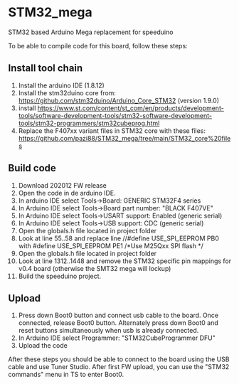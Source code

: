 # STM32_mega
STM32 based Arduino Mega replacement for speeduino

To be able to compile code for this board, follow these steps:

## Install tool chain
1. Install the arduino IDE (1.8.12)
2. Install the stm32duino core from: https://github.com/stm32duino/Arduino_Core_STM32 (version 1.9.0)
3. install https://www.st.com/content/st_com/en/products/development-tools/software-development-tools/stm32-software-development-tools/stm32-programmers/stm32cubeprog.html
4. Replace the F407xx variant files in STM32 core with these files: https://github.com/pazi88/STM32_mega/tree/main/STM32_core%20files

## Build code
1. Download 202012 FW release
2. Open the code in de arduino IDE.
3. In arduino IDE select Tools->Board: GENERIC STM32F4 series
4. In Arduino IDE select Tools->Board part number: "BLACK F407VE"
5. In Arduino IDE select Tools->USART support: Enabled (generic serial)
6. In Arduino IDE select Tools->USB support: CDC (generic serial)
7. Open the globals.h file located in project folder
8. Look at line 55..58 and replace line //#define USE_SPI_EEPROM PB0 with #define USE_SPI_EEPROM PE1 /*Use M25Qxx SPI flash */
9. Open the globals.h file located in project folder
10. Look at line 1312..1448 and remove the STM32 specific pin mappings for v0.4 board (otherwise the SMT32 mega will lockup)
11. Build the speeduino project. 

## Upload
1. Press down Boot0 button and connect usb cable to the board. Once connected, release Boot0 button. Alternately press down Boot0 and reset buttons simultaneously when usb is already connected.
2. In Arduino IDE select Programmer: "STM32CubeProgrammer DFU" 
3. Upload the code

After these steps you should be able to connect to the board using the USB cable and use Tuner Studio. After first FW upload, you can use the "STM32 commands" menu in TS to enter Boot0.
